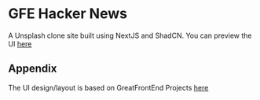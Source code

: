 # GFE Hacker News

A Unsplash clone site built using NextJS and ShadCN. You can preview the UI [here](https://felixfirefighter-gfe-hacker-news.vercel.app/)

## Appendix

The UI design/layout is based on GreatFrontEnd Projects [here](https://www.greatfrontend.com/projects/challenges/hacker-news-client)